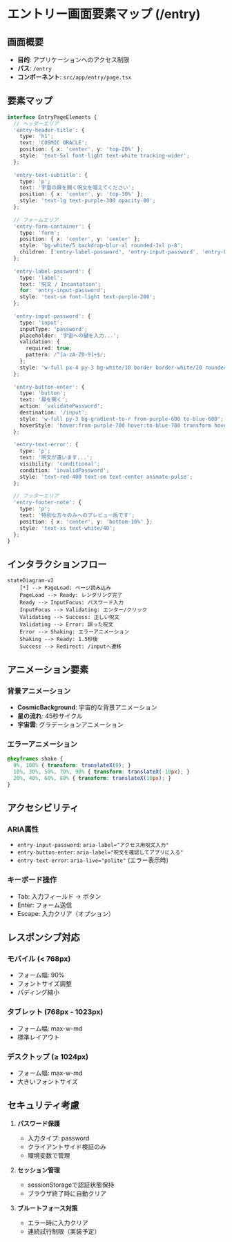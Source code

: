 # エントリー画面要素マップ (/entry)

## 画面概要
- **目的**: アプリケーションへのアクセス制限
- **パス**: `/entry`
- **コンポーネント**: `src/app/entry/page.tsx`

## 要素マップ

```typescript
interface EntryPageElements {
  // ヘッダーエリア
  'entry-header-title': {
    type: 'h1';
    text: 'COSMIC ORACLE';
    position: { x: 'center', y: 'top-20%' };
    style: 'text-5xl font-light text-white tracking-wider';
  };
  
  'entry-text-subtitle': {
    type: 'p';
    text: '宇宙の扉を開く呪文を唱えてください';
    position: { x: 'center', y: 'top-30%' };
    style: 'text-lg text-purple-300 opacity-80';
  };
  
  // フォームエリア
  'entry-form-container': {
    type: 'form';
    position: { x: 'center', y: 'center' };
    style: 'bg-white/5 backdrop-blur-xl rounded-3xl p-8';
    children: ['entry-label-password', 'entry-input-password', 'entry-button-enter', 'entry-text-error'];
  };
  
  'entry-label-password': {
    type: 'label';
    text: '呪文 / Incantation';
    for: 'entry-input-password';
    style: 'text-sm font-light text-purple-200';
  };
  
  'entry-input-password': {
    type: 'input';
    inputType: 'password';
    placeholder: '宇宙への鍵を入力...';
    validation: {
      required: true;
      pattern: /^[a-zA-Z0-9]+$/;
    };
    style: 'w-full px-4 py-3 bg-white/10 border border-white/20 rounded-xl';
  };
  
  'entry-button-enter': {
    type: 'button';
    text: '扉を開く';
    action: 'validatePassword';
    destination: '/input';
    style: 'w-full py-3 bg-gradient-to-r from-purple-600 to-blue-600';
    hoverStyle: 'hover:from-purple-700 hover:to-blue-700 transform hover:scale-105';
  };
  
  'entry-text-error': {
    type: 'p';
    text: '呪文が違います...';
    visibility: 'conditional';
    condition: 'invalidPassword';
    style: 'text-red-400 text-sm text-center animate-pulse';
  };
  
  // フッターエリア
  'entry-footer-note': {
    type: 'p';
    text: '特別な方々のみへのプレビュー版です';
    position: { x: 'center', y: 'bottom-10%' };
    style: 'text-xs text-white/40';
  };
}
```

## インタラクションフロー

```mermaid
stateDiagram-v2
    [*] --> PageLoad: ページ読み込み
    PageLoad --> Ready: レンダリング完了
    Ready --> InputFocus: パスワード入力
    InputFocus --> Validating: エンター/クリック
    Validating --> Success: 正しい呪文
    Validating --> Error: 誤った呪文
    Error --> Shaking: エラーアニメーション
    Shaking --> Ready: 1.5秒後
    Success --> Redirect: /inputへ遷移
```

## アニメーション要素

### 背景アニメーション
- **CosmicBackground**: 宇宙的な背景アニメーション
- **星の流れ**: 45秒サイクル
- **宇宙雲**: グラデーションアニメーション

### エラーアニメーション
```css
@keyframes shake {
  0%, 100% { transform: translateX(0); }
  10%, 30%, 50%, 70%, 90% { transform: translateX(-10px); }
  20%, 40%, 60%, 80% { transform: translateX(10px); }
}
```

## アクセシビリティ

### ARIA属性
- `entry-input-password`: `aria-label="アクセス用呪文入力"`
- `entry-button-enter`: `aria-label="呪文を確認してアプリに入る"`
- `entry-text-error`: `aria-live="polite"` (エラー表示時)

### キーボード操作
- Tab: 入力フィールド → ボタン
- Enter: フォーム送信
- Escape: 入力クリア（オプション）

## レスポンシブ対応

### モバイル (< 768px)
- フォーム幅: 90%
- フォントサイズ調整
- パディング縮小

### タブレット (768px - 1023px)
- フォーム幅: max-w-md
- 標準レイアウト

### デスクトップ (≥ 1024px)
- フォーム幅: max-w-md
- 大きいフォントサイズ

## セキュリティ考慮

1. **パスワード保護**
   - 入力タイプ: password
   - クライアントサイド検証のみ
   - 環境変数で管理

2. **セッション管理**
   - sessionStorageで認証状態保持
   - ブラウザ終了時に自動クリア

3. **ブルートフォース対策**
   - エラー時に入力クリア
   - 連続試行制限（実装予定）